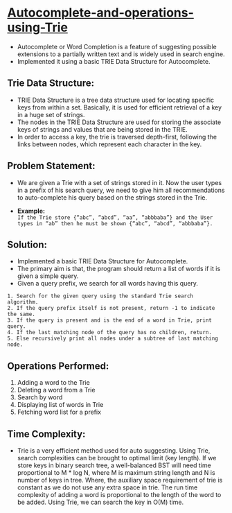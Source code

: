 # [Autocomplete-and-operations-using-Trie](https://github.com/MRK04/Autocomplete-and-operations-using-Trie/blob/main/Autocomplete%26OperationsOfTrie.cpp)

- Autocomplete or Word Completion is a feature of suggesting possible extensions to a partially written text and is widely used in search engine.
- Implemented it using a basic TRIE Data Structure for Autocomplete. 

## Trie Data Structure:
- TRIE Data Structure is a tree data structure used for locating specific keys from within a set. Basically, it is used for efficient retrieval of a key in a huge set of strings. 
- The nodes in the TRIE Data Structure are used for storing the associate keys of strings and values that are being stored in the TRIE. 
- In order to access a key, the trie is traversed depth-first, following the links between nodes, which represent each character in the key.

## Problem Statement:
- We are given a Trie with a set of strings stored in it. Now the user types in a prefix of his search query, we need to give him all recommendations to auto-complete his query based on the strings stored in the Trie.

- **Example:** \
 ``
 If the Trie store {“abc”, “abcd”, “aa”, “abbbaba”} and the User types in “ab” then he must be shown {“abc”, “abcd”, “abbbaba”}.
 ``
## Solution:
- Implemented a basic TRIE Data Structure for Autocomplete. 
- The primary aim is that, the program should return a list of words if it is given a simple query.
- Given a query prefix, we search for all words having this query. 

```
1. Search for the given query using the standard Trie search algorithm. 
2. If the query prefix itself is not present, return -1 to indicate the same. 
3. If the query is present and is the end of a word in Trie, print query.  
4. If the last matching node of the query has no children, return. 
5. Else recursively print all nodes under a subtree of last matching node. 

```

## Operations Performed:
1. Adding a word to the Trie
2. Deleting a word from a Trie
3. Search by word
4. Displaying list of words in Trie
5. Fetching word list for a prefix

## Time Complexity:
- Trie is a very efficient method used for auto suggesting. Using Trie, search complexities can be brought to optimal limit (key length). If we store keys in binary search tree, a well-balanced BST will need time proportional to M * log N, where M is maximum string length and N is number of keys in tree. Where, the auxiliary space requirement of trie is constant as we do not use any extra space in trie. The run time complexity of adding a word is proportional to the length of the word to be added. Using Trie, we can search the key in O(M) time.
